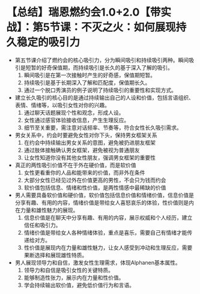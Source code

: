# 【总结】瑞恩燃约会1.0+2.0【带实战】：第5节课：不灭之火：如何展现持久稳定的吸引力

-   第五节课介绍了燃约会的核心吸引力，分为瞬间吸引和持续吸引两种。瞬间吸引是短暂的好奇保值期，而持续吸引是长久的基于深入了解的吸引。
    1.  瞬间吸引是在第一次接触时产生的好奇感，保值期短暂。
    2.  持续吸引是基于长期深入了解和匹配度，保值期长久。
    3.  通过一个脱口秀演员的例子说明了持续吸引的重要性和实现方式。
-   建立长久吸引的核心目的是通过持续输出自己的人设和价值，包括言语组织、表情、情绪等，以吸引女性对你的兴趣。
    1.  通过聊天话题展现个性和观念，形成人设。
    2.  女性通过感官体验接收信息，产生生理反应。
    3.  细节至关重要，需注意对话频率、节奏等，符合女性长久吸引需求。
-   男女关系中，约会时要避免女性对你下头，保持男女框架关系
    1.  在约会中持续输出男女关系的意图，避免被扔进朋友框架
    2.  通过肢体接触确认男女框架，避免被视为普通朋友
    3.  让女性知道你没有其他女性朋友，强调男女框架的重要性
-   真正的两性吸引价值不在于外在硬价值，而是软价值
    1.  女性更看重你的人品和能带来的价值，而非外在条件
    2.  大部分女性已经见过外在价值更高的男性，不会只为钱而约会
    3.  软价值包括信息、情绪和性价值，是两性情感中最稀缺的价值
-   男人需要具备软价值和硬价值，软价值包括信息价值和情绪价值，信息价值是分享有趣、有用的内容，情绪价值是带给女人喜怒哀乐的体验，性价值则是内在力量和雄性魅力的展现。
    1.  信息价值是在聊天中分享有趣、有用的内容，展示权威和个人经历，建立信任和吸引力。
    2.  情绪价值是带给女人各种情绪体验，重点是喜乐，需要自己有情绪才能传递给对方。
    3.  性价值是展现内在力量和雄性魅力，让女人感受到冲动和生理反应，需要果断选择和展现雄性特质。
-   男人展现领导力和自信，激发女性生理需求，体现Alphanen基本属性。
    1.  领导力和自信是吸引女性的关键特质。
    2.  能够制造性张力，展示内在力量和性价值。
    3.  学会持续输出软价值，避免低价值行为和言语。